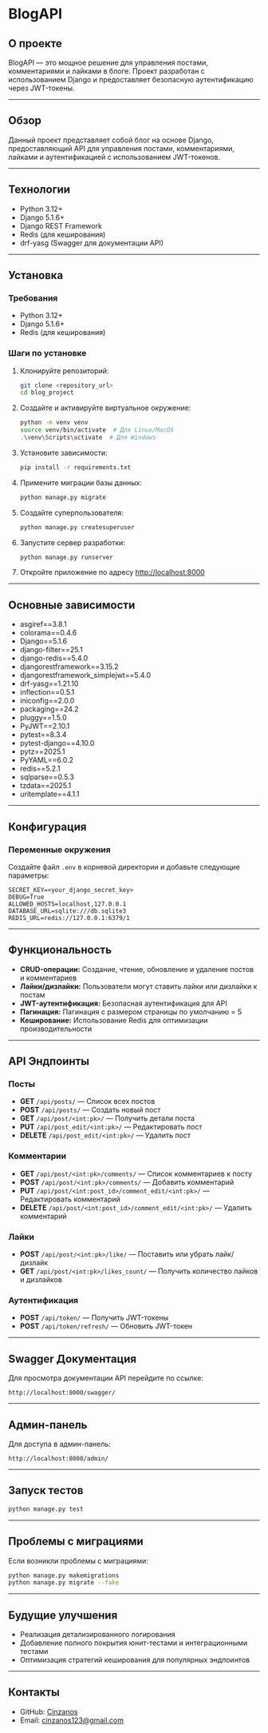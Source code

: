 # BlogAPI

## О проекте
BlogAPI — это мощное решение для управления постами, комментариями и лайками в блоге. Проект разработан с использованием Django и предоставляет безопасную аутентификацию через JWT-токены.  

---

## Обзор
Данный проект представляет собой блог на основе Django, предоставляющий API для управления постами, комментариями, лайками и аутентификацией с использованием JWT-токенов.

---

## Технологии
- Python 3.12+
- Django 5.1.6+
- Django REST Framework
- Redis (для кеширования)
- drf-yasg (Swagger для документации API)

---

## Установка

### Требования
- Python 3.12+
- Django 5.1.6+
- Redis (для кеширования)

### Шаги по установке

1. Клонируйте репозиторий:
   ```bash
   git clone <repository_url>
   cd blog_project
   ```
2. Создайте и активируйте виртуальное окружение:
   ```bash
   python -m venv venv
   source venv/bin/activate  # Для Linux/MacOS
   .\venv\Scripts\activate  # Для Windows
   ```
3. Установите зависимости:
   ```bash
   pip install -r requirements.txt
   ```
4. Примените миграции базы данных:
   ```bash
   python manage.py migrate
   ```
5. Создайте суперпользователя:
   ```bash
   python manage.py createsuperuser
   ```
6. Запустите сервер разработки:
   ```bash
   python manage.py runserver
   ```
7. Откройте приложение по адресу [http://localhost:8000](http://localhost:8000)

---

## Основные зависимости
- asgiref==3.8.1
- colorama==0.4.6
- Django==5.1.6
- django-filter==25.1
- django-redis==5.4.0
- djangorestframework==3.15.2
- djangorestframework_simplejwt==5.4.0
- drf-yasg==1.21.10
- inflection==0.5.1
- iniconfig==2.0.0
- packaging==24.2
- pluggy==1.5.0
- PyJWT==2.10.1
- pytest==8.3.4
- pytest-django==4.10.0
- pytz==2025.1
- PyYAML==6.0.2
- redis==5.2.1
- sqlparse==0.5.3
- tzdata==2025.1
- uritemplate==4.1.1

---

## Конфигурация

### Переменные окружения
Создайте файл `.env` в корневой директории и добавьте следующие параметры:

```
SECRET_KEY=<your_django_secret_key>
DEBUG=True
ALLOWED_HOSTS=localhost,127.0.0.1
DATABASE_URL=sqlite:///db.sqlite3
REDIS_URL=redis://127.0.0.1:6379/1
```

---

## Функциональность
- **CRUD-операции:** Создание, чтение, обновление и удаление постов и комментариев
- **Лайки/дизлайки:** Пользователи могут ставить лайки или дизлайки к постам
- **JWT-аутентификация:** Безопасная аутентификация для API
- **Пагинация:** Пагинация с размером страницы по умолчанию = 5
- **Кеширование:** Использование Redis для оптимизации производительности

---

## API Эндпоинты

### Посты
- **GET** `/api/posts/` — Список всех постов
- **POST** `/api/posts/` — Создать новый пост
- **GET** `/api/post/<int:pk>/` — Получить детали поста
- **PUT** `/api/post_edit/<int:pk>/` — Редактировать пост
- **DELETE** `/api/post_edit/<int:pk>/` — Удалить пост

### Комментарии
- **GET** `/api/post/<int:pk>/comments/` — Список комментариев к посту
- **POST** `/api/post/<int:pk>/comments/` — Добавить комментарий
- **PUT** `/api/post/<int:post_id>/comment_edit/<int:pk>/` — Редактировать комментарий
- **DELETE** `/api/post/<int:post_id>/comment_edit/<int:pk>/` — Удалить комментарий

### Лайки
- **POST** `/api/post/<int:pk>/like/` — Поставить или убрать лайк/дизлайк
- **GET** `/api/post/<int:pk>/likes_count/` — Получить количество лайков и дизлайков

### Аутентификация
- **POST** `/api/token/` — Получить JWT-токены
- **POST** `/api/token/refresh/` — Обновить JWT-токен

---

## Swagger Документация

Для просмотра документации API перейдите по ссылке:
```
http://localhost:8000/swagger/
```

---

## Админ-панель

Для доступа в админ-панель:
```
http://localhost:8000/admin/
```

---

## Запуск тестов

```bash
python manage.py test
```

---

## Проблемы с миграциями

Если возникли проблемы с миграциями:
```bash
python manage.py makemigrations
python manage.py migrate --fake
```

---

## Будущие улучшения
- Реализация детализированного логирования
- Добавление полного покрытия юнит-тестами и интеграционными тестами
- Оптимизация стратегий кеширования для популярных эндпоинтов

---

## Контакты
- GitHub: [Cinzanos](https://github.com/Cinzanos)
- Email: cinzanos123@gmail.com

